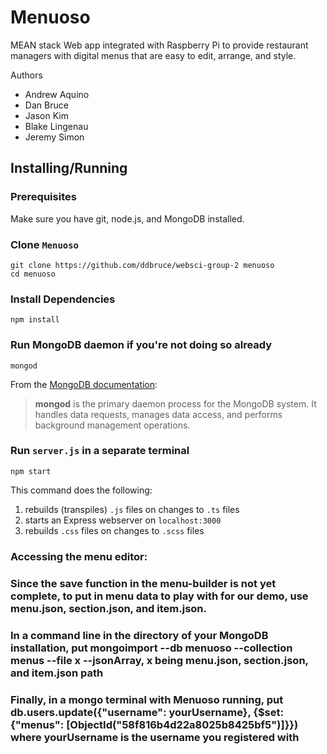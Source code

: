 # Menuoso

MEAN stack Web app integrated with Raspberry Pi to provide restaurant managers with digital menus that are easy to edit, arrange, and style.

Authors
- Andrew Aquino
- Dan Bruce
- Jason Kim
- Blake Lingenau
- Jeremy Simon

## Installing/Running

### Prerequisites

Make sure you have git, node.js, and MongoDB installed.

### Clone `Menuoso`

```shell
git clone https://github.com/ddbruce/websci-group-2 menuoso
cd menuoso
```

### Install Dependencies

```shell
npm install
```

### Run MongoDB daemon if you're not doing so already

```shell
mongod
```

From the [MongoDB documentation](https://docs.mongodb.com/manual/reference/program/mongod/#bin.mongod):

>**mongod** is the primary daemon process for the MongoDB system. It handles data requests, manages data access, and performs background management operations.

### Run `server.js` in a separate terminal

```shell
npm start
```

This command does the following:

1. rebuilds (transpiles) `.js` files on changes to `.ts` files
2. starts an Express webserver on `localhost:3000`
3. rebuilds `.css` files on changes to `.scss` files

### Accessing the menu editor:
### Since the save function in the menu-builder is not yet complete, to put in menu data to play with for our demo, use menu.json, section.json, and item.json.
### In a command line in the directory of your MongoDB installation, put mongoimport --db menuoso --collection menus --file x --jsonArray, x being menu.json, section.json, and item.json path
### Finally, in a mongo terminal with Menuoso running, put db.users.update({"username": yourUsername}, {$set: {"menus": [ObjectId("58f816b4d22a8025b8425bf5")]}}) where yourUsername is the username you registered with